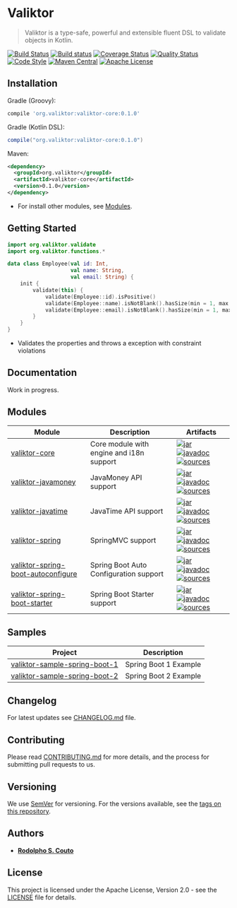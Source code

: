 # Valiktor

> Valiktor is a type-safe, powerful and extensible fluent DSL to validate objects in Kotlin.

[![Build Status](https://travis-ci.org/valiktor/valiktor.svg?branch=master)](https://travis-ci.org/valiktor/valiktor)
[![Build status](https://ci.appveyor.com/api/projects/status/github/valiktor/valiktor?branch=master&svg=true)](https://ci.appveyor.com/project/rodolphocouto/valiktor)
[![Coverage Status](https://codecov.io/gh/valiktor/valiktor/branch/master/graph/badge.svg)](https://codecov.io/gh/valiktor/valiktor)
[![Quality Status](https://api.codacy.com/project/badge/Grade/1826622893374838856952b9c013793a)](https://www.codacy.com/app/rodolphocouto/valiktor?utm_source=github.com&amp;utm_medium=referral&amp;utm_content=valiktor/valiktor&amp;utm_campaign=Badge_Grade)
[![Code Style](https://img.shields.io/badge/code%20style-%E2%9D%A4-FF4081.svg)](https://ktlint.github.io)
[![Maven Central](https://img.shields.io/maven-central/v/org.valiktor/valiktor-core.svg)](https://search.maven.org/search?q=g:org.valiktor)
[![Apache License](https://img.shields.io/badge/license-Apache%20License%202.0-blue.svg)](LICENSE)

## Installation

Gradle (Groovy):

```groovy
compile 'org.valiktor:valiktor-core:0.1.0'
```

Gradle (Kotlin DSL):

```groovy
compile("org.valiktor:valiktor-core:0.1.0")
```

Maven:

```xml
<dependency>
  <groupId>org.valiktor</groupId>
  <artifactId>valiktor-core</artifactId>
  <version>0.1.0</version>
</dependency>
```

* For install other modules, see [Modules](#modules).

## Getting Started

```kotlin
import org.valiktor.validate
import org.valiktor.functions.*

data class Employee(val id: Int, 
                    val name: String, 
                    val email: String) {
    init {
        validate(this) {
            validate(Employee::id).isPositive()
            validate(Employee::name).isNotBlank().hasSize(min = 1, max = 80)
            validate(Employee::email).isNotBlank().hasSize(min = 1, max = 50).isEmail()
        }
    }
}
```

* Validates the properties and throws a exception with constraint violations

## Documentation

Work in progress.

## Modules

| Module                                                                                   | Description                              | Artifacts                                                                                                                                                                                                                                                                                                                                                                                                                                                                                          |
| ---------------------------------------------------------------------------------------- | --------------------------------------   | -------------------------------------------------------------------------------------------------------------------------------------------------------------------------------------------------------------------------------------------------------------------------------------------------------------------------------------------------------------------------------------------------------------------------------------------------------------------------------------------------- |
| [valiktor-core](valiktor-core)                                                           | Core module with engine and i18n support | [![jar](https://img.shields.io/badge/jar-v0.1.0-green.svg)](https://search.maven.org/artifact/org.valiktor/valiktor-core/0.1.0/jar) [![javadoc](https://img.shields.io/badge/javadoc-v0.1.0-blue.svg)](https://search.maven.org/artifact/org.valiktor/valiktor-core/0.1.0/javadoc) [![sources](https://img.shields.io/badge/sources-v0.1.0-yellow.svg)](https://search.maven.org/artifact/org.valiktor/valiktor-core/0.1.0/sources)                                                                |
| [valiktor-javamoney](valiktor-javamoney)                                                 | JavaMoney API support                    | [![jar](https://img.shields.io/badge/jar-v0.1.0-green.svg)](https://search.maven.org/artifact/org.valiktor/valiktor-javamoney/0.1.0/jar) [![javadoc](https://img.shields.io/badge/javadoc-v0.1.0-blue.svg)](https://search.maven.org/artifact/org.valiktor/valiktor-javamoney/0.1.0/javadoc) [![sources](https://img.shields.io/badge/sources-v0.1.0-yellow.svg)](https://search.maven.org/artifact/org.valiktor/valiktor-javamoney/0.1.0/sources)                                                 |
| [valiktor-javatime](valiktor-javatime)                                                   | JavaTime API support                     | [![jar](https://img.shields.io/badge/jar-v0.1.0-green.svg)](https://search.maven.org/artifact/org.valiktor/valiktor-javatime/0.1.0/jar) [![javadoc](https://img.shields.io/badge/javadoc-v0.1.0-blue.svg)](https://search.maven.org/artifact/org.valiktor/valiktor-javatime/0.1.0/javadoc) [![sources](https://img.shields.io/badge/sources-v0.1.0-yellow.svg)](https://search.maven.org/artifact/org.valiktor/valiktor-javatime/0.1.0/sources)                                                    |
| [valiktor-spring](valiktor-spring/valiktor-spring)                                       | SpringMVC support                        | [![jar](https://img.shields.io/badge/jar-v0.1.0-green.svg)](https://search.maven.org/artifact/org.valiktor/valiktor-spring/0.1.0/jar) [![javadoc](https://img.shields.io/badge/javadoc-v0.1.0-blue.svg)](https://search.maven.org/artifact/org.valiktor/valiktor-spring/0.1.0/javadoc) [![sources](https://img.shields.io/badge/sources-v0.1.0-yellow.svg)](https://search.maven.org/artifact/org.valiktor/valiktor-spring/0.1.0/sources)                                                          |
| [valiktor-spring-boot-autoconfigure](valiktor-spring/valiktor-spring-boot-autoconfigure) | Spring Boot Auto Configuration support   | [![jar](https://img.shields.io/badge/jar-v0.1.0-green.svg)](https://search.maven.org/artifact/org.valiktor/valiktor-spring-boot-autoconfigure/0.1.0/jar) [![javadoc](https://img.shields.io/badge/javadoc-v0.1.0-blue.svg)](https://search.maven.org/artifact/org.valiktor/valiktor-spring-boot-autoconfigure/0.1.0/javadoc) [![sources](https://img.shields.io/badge/sources-v0.1.0-yellow.svg)](https://search.maven.org/artifact/org.valiktor/valiktor-spring-boot-autoconfigure/0.1.0/sources) |
| [valiktor-spring-boot-starter](valiktor-spring/valiktor-spring-boot-starter)             | Spring Boot Starter support              | [![jar](https://img.shields.io/badge/jar-v0.1.0-green.svg)](https://search.maven.org/artifact/org.valiktor/valiktor-spring-boot-starter/0.1.0/jar) [![javadoc](https://img.shields.io/badge/javadoc-v0.1.0-blue.svg)](https://search.maven.org/artifact/org.valiktor/valiktor-spring-boot-starter/0.1.0/javadoc) [![sources](https://img.shields.io/badge/sources-v0.1.0-yellow.svg)](https://search.maven.org/artifact/org.valiktor/valiktor-spring-boot-starter/0.1.0/sources)                   |

## Samples

| Project                                                                         | Description           |
| ------------------------------------------------------------------------------- | --------------------- |
| [valiktor-sample-spring-boot-1](valiktor-samples/valiktor-sample-spring-boot-1) | Spring Boot 1 Example |
| [valiktor-sample-spring-boot-2](valiktor-samples/valiktor-sample-spring-boot-2) | Spring Boot 2 Example |

## Changelog

For latest updates see [CHANGELOG.md](CHANGELOG.md) file.

## Contributing 

Please read [CONTRIBUTING.md](CONTRIBUTING.md) for more details, and the process for submitting pull requests to us.

## Versioning

We use [SemVer](http://semver.org/) for versioning. For the versions available, see the [tags on this repository](https://github.com/valiktor/valiktor/tags).

## Authors

* **[Rodolpho S. Couto](https://github.com/rodolphocouto)**

## License

This project is licensed under the Apache License, Version 2.0 - see the [LICENSE](LICENSE) file for details.